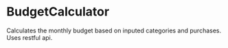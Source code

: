 # BudgetCalculator
Calculates the monthly budget based on inputed categories and purchases. Uses restful api. 
